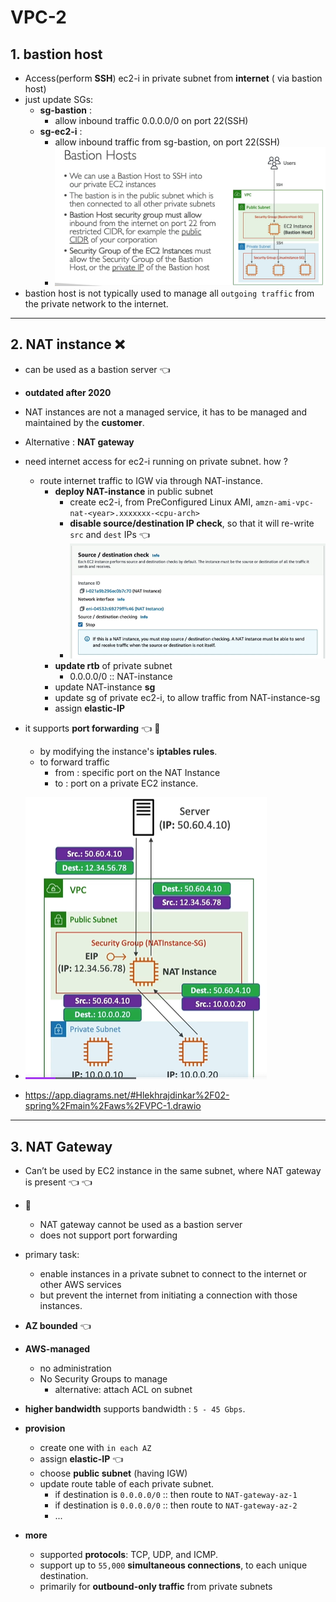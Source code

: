 # VPC-2

## 1. bastion host
- Access(perform **SSH**) ec2-i in private subnet from **internet**  ( via bastion host)
- just update SGs:
  - **sg-bastion** : 
    - allow inbound traffic 0.0.0.0/0  on port 22(SSH)
  - **sg-ec2-i** : 
    - allow inbound traffic from  sg-bastion, on port 22(SSH) 
    - ![img_2.png](../99_img/vpc-1/img_2.png)
- bastion host is not typically used to manage all `outgoing traffic` from the private network to the internet.

---
## 2. NAT instance :x:
- can be used as a bastion server :point_left:
- **outdated after 2020** 
- NAT instances are not a managed service, it has to be managed and maintained by the **customer**.
- Alternative : **NAT gateway** 
- need internet  access for ec2-i running on private subnet. how ?
  - route internet traffic to IGW via through NAT-instance.
    - **deploy NAT-instance** in public subnet
      - create ec2-i, from PreConfigured Linux AMI, `amzn-ami-vpc-nat-<year>.xxxxxxx-<cpu-arch>`
      - **disable source/destination IP check**, so that it will re-write `src` and `dest` IPs :point_left:
      - ![img_4.png](../99_img/vpc-1/img_4.png)
    - **update rtb** of private subnet
      - 0.0.0.0/0  ::  NAT-instance
    - update NAT-instance **sg**
    - update sg of private ec2-i, to allow traffic from  NAT-instance-sg
    - assign **elastic-IP**
      
- it supports **port forwarding** :point_left: :dart:
  - by modifying the instance's **iptables rules**. 
  - to forward traffic 
    - from : specific port on the NAT Instance 
    - to : port on a private EC2 instance.

- ![img_3.png](../99_img/vpc-1/img_3.png)
- https://app.diagrams.net/#Hlekhrajdinkar%2F02-spring%2Fmain%2Faws%2FVPC-1.drawio

---
## 3. NAT Gateway 
- Can’t be used by EC2 instance in the same subnet, where NAT gateway is present  :point_left: :point_left:
- :dart:
  - NAT gateway cannot be used as a bastion server 
  - does  not support port forwarding 
  
- primary task:
  - enable instances in a private subnet to connect to the internet or other AWS services
  - but prevent the internet from initiating a connection with those instances.
  
- **AZ bounded** :point_left:
- **AWS-managed**
  - no administration 
  - No Security Groups to manage
    - alternative: attach ACL on subnet
  
- **higher bandwidth** supports bandwidth : `5 - 45 Gbps`.

- **provision**  
  - create one with `in each AZ`
  - assign **elastic-IP** :point_left:
  - choose **public subnet** (having IGW)
  - update route table of each private subnet.
    - if destination is `0.0.0.0/0`  ::  then route to `NAT-gateway-az-1`
    - if destination is `0.0.0.0/0`  ::  then route to `NAT-gateway-az-2`
    - ...

- **more**
  - supported **protocols**: TCP, UDP, and ICMP.
  - support up to `55,000` **simultaneous connections**, to each unique destination.
  - primarily for **outbound-only traffic** from private subnets


